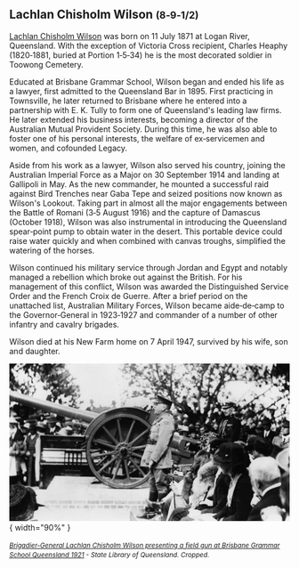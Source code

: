 ## Lachlan Chisholm Wilson <small>(8‑9‑1/2)</small> 

<!-- 1871‑1947 -->

[Lachlan Chisholm Wilson](https://adb.anu.edu.au/biography/wilson-lachlan-chisholm-9142/text16131) was born on 11 July 1871 at Logan River, Queensland. With the exception of Victoria Cross recipient, Charles Heaphy (1820‑1881, buried at Portion 1‑5‑34) he is the most decorated soldier in Toowong Cemetery.  

Educated at Brisbane Grammar School, Wilson began and ended his life as a lawyer, first admitted to the Queensland Bar in 1895. First practicing in Townsville, he later returned to Brisbane where he entered into a partnership with E. K. Tully to form one of Queensland's leading law firms. He later extended his business interests, becoming a director of the Australian Mutual Provident Society. During this time, he was also able to foster one of his personal interests, the welfare of ex‑servicemen and women, and cofounded Legacy. 

Aside from his work as a lawyer, Wilson also served his country, joining the Australian Imperial Force as a Major on 30 September 1914 and landing at Gallipoli in May. As the new commander, he mounted a successful raid against Bird Trenches near Gaba Tepe and seized positions now known as Wilson's Lookout. Taking part in almost all the major engagements between the Battle of Romani (3‑5 August 1916) and the capture of Damascus (October 1918), Wilson was also instrumental in introducing the Queensland spear‑point pump to obtain water in the desert. This portable device could raise water quickly and when combined with canvas troughs, simplified the watering of the horses.

Wilson continued his military service through Jordan and Egypt and notably managed a rebellion which broke out against the British. For his management of this conflict, Wilson was awarded the Distinguished Service Order and the French Croix de Guerre. After a brief period on the unattached list, Australian Military Forces, Wilson became aide‑de‑camp to the Governor‑General in 1923‑1927 and commander of a number of other infantry and cavalry brigades.

Wilson died at his New Farm home on 7 April 1947, survived by his wife, son and daughter.

![Brigadier-General Lachlan Chisholm Wilson presenting a field gun at Brisbane Grammar School Queensland 1921](../assets/lachlan-chisholm-wilson.jpg){ width="90%" }

*<small>[Brigadier-General Lachlan Chisholm Wilson presenting a field gun at Brisbane Grammar School Queensland 1921](http://onesearch.slq.qld.gov.au/permalink/f/1upgmng/slq_alma21257852870002061) - State Library of Queensland. Cropped.</small>*
